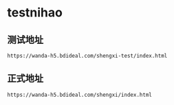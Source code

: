 # testnihao

## 测试地址
```
https://wanda-h5.bdideal.com/shengxi-test/index.html
```
## 正式地址
```
https://wanda-h5.bdideal.com/shengxi/index.html
```